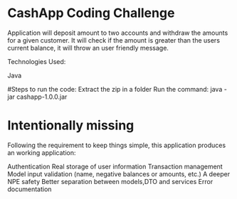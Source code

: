 # CashApp Coding Challenge

Application will deposit amount to two accounts and withdraw the amounts  for a given customer.
It will check if the amount is greater than the users current balance, it will throw an user friendly message.

Technologies Used:

Java

#Steps to run the code:
Extract the zip in a folder
Run the command: java -jar cashapp-1.0.0.jar

# Intentionally missing
Following the requirement to keep things simple, this application produces an working application:

Authentication
Real storage of user information
Transaction management
Model input validation (name, negative balances or amounts, etc.)
A deeper NPE safety
Better separation between models,DTO and services
Error documentation

